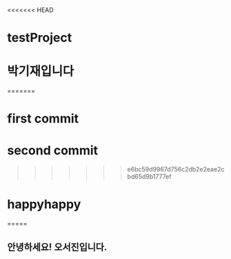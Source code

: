<<<<<<< HEAD
# testProject
# 박기재입니다
=======
# first commit
# second commit
>>>>>>> e6bc59d9967d756c2db2e2eae2cbd65d9b1777ef

# happyhappy

=====
## 안녕하세요! 오서진입니다.